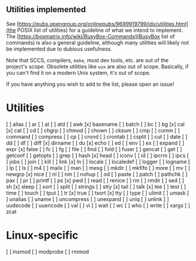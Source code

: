 Utilities implemented
---------------------
See [https://pubs.opengroup.org/onlinepubs/9699919799/idx/utilities.html](the POSIX list of utilities) for a guideline of what we intend to implement. The [https://boxmatrix.info/wiki/BusyBox-Commands](BusyBox list of commands) is also a general guideline, although many utilities will likely not be implemented due to dubious usefulness.

Note that SCCS, compilers, `make`, most dev tools, etc. are out of the project's scope. Obsolete utilities like `uux` are also out of scope. Basically, if you can't find it on a modern Unix system, it's out of scope.

If you have anything you wish to add to the list, please open an issue!

Utilities
=========
[ ] alias
[ ] ar
[ ] at
[ ] atd
[ ] awk
[x] basename
[ ] batch
[ ] bc
[ ] bg
[x] cal
[x] cat
[ ] cd
[ ] chgrp
[ ] chmod
[ ] chown
[ ] cksum
[ ] cmp
[ ] comm
[ ] command
[ ] compress
[ ] cp
[ ] crond
[ ] crontab
[ ] csplit
[ ] cut
[ ] date
[ ] dd
[ ] df
[ ] diff
[x] dirname
[ ] du
[x] echo
[ ] ed
[ ] env
[ ] ex
[ ] expand
[ ] expr
[x] false
[ ] fc
[ ] fg
[ ] file
[ ] find
[ ] fold
[ ] fuser
[ ] gencat
[ ] get
[ ] getconf
[ ] getopts
[ ] grep
[ ] hash
[x] head
[ ] iconv
[ ] id
[ ] ipcrm
[ ] ipcs
[ ] jobs
[ ] join
[ ] kill
[ ] link
[x] ln
[ ] locale
[ ] localedef
[ ] logger
[ ] logname
[ ] lp
[ ] ls
[ ] m4
[ ] mailx
[ ] man
[ ] mesg
[ ] mkdir
[ ] mkfifo
[ ] more
[ ] mv
[ ] newgrp
[x] nice
[ ] nl
[ ] nm
[ ] nohup
[ ] od
[ ] paste
[ ] patch
[ ] pathchk
[ ] pax
[ ] pr
[ ] printf
[ ] ps
[x] pwd
[ ] read
[ ] renice
[ ] rm
[ ] rmdir
[ ] sed
[ ] sh
[x] sleep
[ ] sort
[ ] split
[ ] strings
[ ] stty
[x] tail
[ ] talk
[x] tee
[ ] test
[ ] time
[ ] touch
[ ] tput
[ ] tr
[x] true
[ ] tsort
[x] tty
[ ] type
[ ] ulimit
[ ] umask
[ ] unalias
[ ] uname
[ ] uncompress
[ ] unexpand
[ ] uniq
[ ] unlink
[ ] uudecode
[ ] uuencode
[ ] val
[ ] vi
[ ] wait
[ ] wc
[ ] who
[ ] write
[ ] xargs
[ ] zcat

Linux-specific
==============
[ ] insmod
[ ] modprobe
[ ] rmmod
